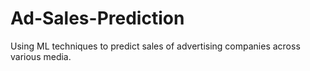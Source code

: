 # Ad-Sales-Prediction
Using ML techniques to predict sales of advertising companies across various media.

